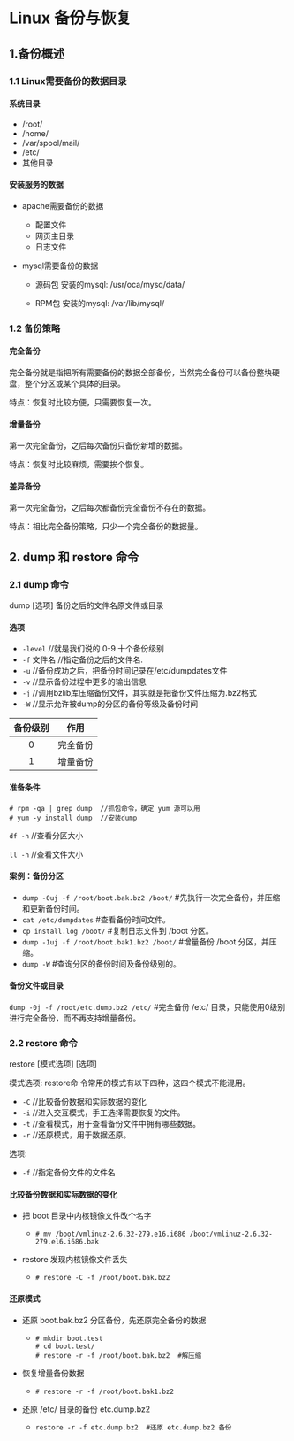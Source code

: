 # Linux 备份与恢复

## 1.备份概述

### 1.1 Linux需要备份的数据目录

#### 系统目录

- /root/       
- /home/    
- /var/spool/mail/    
- /etc/         
- 其他目录

#### 安装服务的数据

- apache需要备份的数据

  - 配置文件
  - 网页主目录
  - 日志文件

- mysql需要备份的数据

  - 源码包 安装的mysql:  /usr/oca/mysq/data/

  - RPM包 安装的mysql:  /var/lib/mysqI/

### 1.2 备份策略

#### 完全备份

完全备份就是指把所有需要备份的数据全部备份，当然完全备份可以备份整块硬盘，整个分区或某个具体的目录。

特点：恢复时比较方便，只需要恢复一次。

#### 增量备份

第一次完全备份，之后每次备份只备份新增的数据。

特点：恢复时比较麻烦，需要挨个恢复。

#### 差异备份

第一次完全备份，之后每次都备份完全备份不存在的数据。

特点：相比完全备份策略，只少一个完全备份的数据量。

## 2. dump 和 restore 命令

### 2.1 dump 命令

dump [选项]  备份之后的文件名原文件或目录

#### 选项

- `-level`        //就是我们说的 0-9 十个备份级别
- `-f` 文件名    //指定备份之后的文件名.
- `-u`              //备份成功之后，把备份时间记录在/etc/dumpdates文件
- `-v`              //显示备份过程中更多的输出信息
- `-j`              //调用bzlib库压缩备份文件，其实就是把备份文件压缩为.bz2格式
- `-W`              //显示允许被dump的分区的备份等级及备份时间

| 备份级别 |   作用   |
| :------: | :------: |
|    0     | 完全备份 |
|    1     | 增量备份 |

#### 准备条件

```
# rpm -qa | grep dump  //抓包命令，确定 yum 源可以用
# yum -y install dump  //安装dump
```

`df -h`  //查看分区大小

`ll -h`  //查看文件大小

#### 案例：备份分区

- `dump -0uj -f /root/boot.bak.bz2 /boot/`    #先执行一次完全备份，并压缩和更新备份时间。
- `cat /etc/dumpdates`                       #查看备份时间文件。
- `cp install.log /boot/`                  #复制日志文件到 /boot 分区。
- `dump -1uj -f /root/boot.bak1.bz2 /boot/`  #增量备份 /boot 分区，并压缩。
- `dump -W`               #查询分区的备份时间及备份级别的。

#### 备份文件或目录

`dump -0j -f /root/etc.dump.bz2 /etc/`   #完全备份 /etc/ 目录，只能使用0级别进行完全备份，而不再支持增量备份。

### 2.2 restore 命令

restore [模式选项] [选项]

模式选项: restore命 令常用的模式有以下四种，这四个模式不能混用。

- `-C`      //比较备份数据和实际数据的变化
- `-i`      //进入交互模式，手工选择需要恢复的文件。
- `-t`      //查看模式，用于查看备份文件中拥有哪些数据。
- `-r`       //还原模式，用于数据还原。

选项:

- `-f`     //指定备份文件的文件名

#### 比较备份数据和实际数据的变化

- 把 boot 目录中内核镜像文件改个名字

  - ```
    # mv /boot/vmlinuz-2.6.32-279.e16.i686 /boot/vmlinuz-2.6.32-279.el6.i686.bak
    ```

- restore 发现内核镜像文件丢失

  - ```
    # restore -C -f /root/boot.bak.bz2
    ```

#### 还原模式

- 还原 boot.bak.bz2 分区备份，先还原完全备份的数据

  - ```
    # mkdir boot.test
    # cd boot.test/
    # restore -r -f /root/boot.bak.bz2  #解压缩
    ```

- 恢复增量备份数据

  - ```
    # restore -r -f /root/boot.bak1.bz2
    ```

- 还原 /etc/ 目录的备份 etc.dump.bz2

  - ```
    restore -r -f etc.dump.bz2  #还原 etc.dump.bz2 备份
    ```

